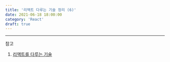 ```yaml
---
title: '리액트 다루는 기술 정리 (6)'
date: 2021-06-18 18:00:00
category: 'React'
draft: true
---
```


---

참고

1. [리액트를 다루는 기술](https://book.naver.com/bookdb/book_detail.nhn?bid=15372757)
